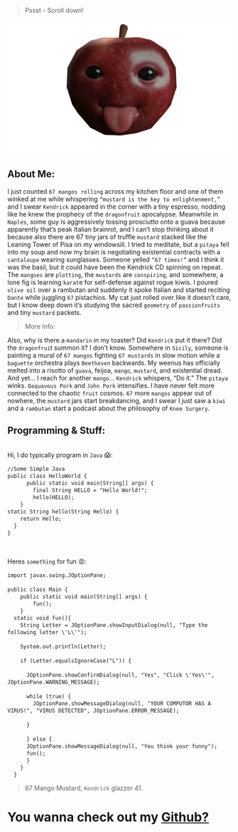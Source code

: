 <link rel="shortcut icon" type="image/png" href="appleT2.png">

> Pssst - Scroll down!

![apple](appleT2.png)

## About Me:
I just counted `67 mangos rolling` across my kitchen floor and one of them winked at me while whispering `“mustard is the key to enlightenment,”` and I swear `Kendrick` appeared in the corner with a tiny espresso, nodding like he knew the prophecy of the `dragonfruit` apocalypse. Meanwhile in `Naples`, some guy is aggressively tossing prosciutto onto a guava because apparently that’s peak Italian brainrot, and I can’t stop thinking about it because also there are 67 tiny jars of truffle `mustard` stacked like the Leaning Tower of Pisa on my windowsill. I tried to meditate, but a `pitaya` fell into my soup and now my brain is negotiating existential contracts with a `cantaloupe` wearing sunglasses. Someone yelled `“67 times!”` and I think it was the basil, but it could have been the Kendrick CD spinning on repeat. The `mangoes` are `plotting`, the `mustards` are `conspiring`, and somewhere, a lone fig is learning `karat`e for self-defense against rogue kiwis. I poured `olive oil` over a rambutan and suddenly it spoke Italian and started reciting `Dante` while juggling `67` pistachios. My cat just rolled over like it doesn’t care, but I know deep down it’s studying the sacred `geometry` of `passionfruits` and tiny `mustard` packets.
> More Info:

Also, why is there a `mandarin` in my toaster? Did `Kendrick` put it there? Did the `dragonfrui`t summon it? I don’t know. Somewhere in `Sicily`, someone is painting a mural of `67 mangos` fighting `67 mustards` in slow motion while a `baguette` orchestra plays `Beethoven` backwards. My weenus has officially melted into a risotto of `guava`, feijoa, `mango`, `mustard`, and existential dread. And yet… I reach for another `mango`... `Kendrick` whispers, “Do it.” The `pitaya` winks. `Daquavous Pork` and `John Pork` intensifies. I have never felt more connected to the chaotic `fruit` cosmos. `67` more `mangos` appear out of nowhere, the `mustard` jars start breakdancing, and I swear I just saw a `kiwi` and a `rambutan` start a podcast about the philosophy of `Knee Surgery`.


## Programming & Stuff: 
 \
Hi, I do typically program in `Java` 😱:
```
//Some Simple Java
public class HelloWorld {
      public static void main(String[] args) {
        final String HELLO = "Hello World!";
        hello(HELLO);
    }
static String hello(String Hello) {
    return Hello;
  }
}
```
\
\
Heres `something` for fun 😡:

```
import javax.swing.JOptionPane;

public class Main {
    public static void main(String[] args) {
        fun();
    }
  static void fun(){
    String Letter = JOptionPane.showInputDialog(null, "Type the following letter \'L\'");
    
    System.out.println(Letter);
        
    if (Letter.equalsIgnoreCase("L")) {
      
      JOptionPane.showConfirmDialog(null, "Yes", "Click \'Yes\'", JOptionPane.WARNING_MESSAGE);

      while (true) {
        JOptionPane.showMessageDialog(null, "YOUR COMPUTOR HAS A VIRUS!", "VIRUS DETECTED", JOptionPane.ERROR_MESSAGE);
        
      }
      
      } else {
      JOptionPane.showMessageDialog(null, "You think your funny");
      fun();
      }
    }
  }
```

> 67 Mango Mustard, `Kendrick` glazzer 41.

# You wanna check out my [Github?](https://github.com/NicheFruit)
